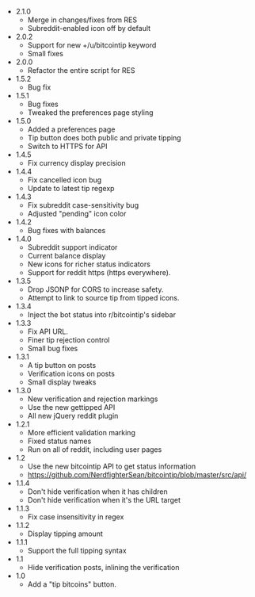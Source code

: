 * 2.1.0
   * Merge in changes/fixes from RES
   * Subreddit-enabled icon off by default
 * 2.0.2
   * Support for new +/u/bitcointip keyword
   * Small fixes
 * 2.0.0
   * Refactor the entire script for RES
 * 1.5.2
   * Bug fix
 * 1.5.1
   * Bug fixes
   * Tweaked the preferences page styling
 * 1.5.0
   * Added a preferences page
   * Tip button does both public and private tipping
   * Switch to HTTPS for API
 * 1.4.5
   * Fix currency display precision
 * 1.4.4
   * Fix cancelled icon bug
   * Update to latest tip regexp
 * 1.4.3
   * Fix subreddit case-sensitivity bug
   * Adjusted "pending" icon color
 * 1.4.2
   * Bug fixes with balances
 * 1.4.0
   * Subreddit support indicator
   * Current balance display
   * New icons for richer status indicators
   * Support for reddit https (https everywhere).
 * 1.3.5
   * Drop JSONP for CORS to increase safety.
   * Attempt to link to source tip from tipped icons.
 * 1.3.4
   * Inject the bot status into r/bitcointip's sidebar
 * 1.3.3
   * Fix API URL.
   * Finer tip rejection control
   * Small bug fixes
 * 1.3.1
   * A tip button on posts
   * Verification icons on posts
   * Small display tweaks
 * 1.3.0
   * New verification and rejection markings
   * Use the new gettipped API
   * All new jQuery reddit plugin
 * 1.2.1
   * More efficient validation marking
   * Fixed status names
   * Run on all of reddit, including user pages
 * 1.2
   * Use the new bitcointip API to get status information
   * https://github.com/NerdfighterSean/bitcointip/blob/master/src/api/
 * 1.1.4
   * Don't hide verification when it has children
   * Don't hide verification when it's the URL target
 * 1.1.3
   * Fix case insensitivity in regex
 * 1.1.2
   * Display tipping amount
 * 1.1.1
   * Support the full tipping syntax
 * 1.1
   * Hide verification posts, inlining the verification
 * 1.0
   * Add a "tip bitcoins" button.
